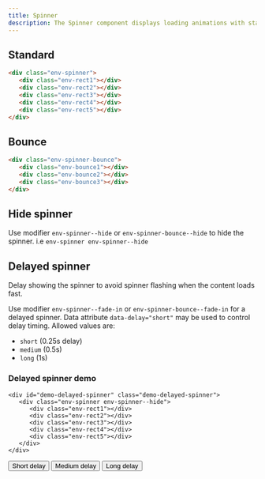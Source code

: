 ```yaml
---
title: Spinner
description: The Spinner component displays loading animations with standard or bounce styles and optional delays.
---
```


## Standard

```html
<div class="env-spinner">
   <div class="env-rect1"></div>
   <div class="env-rect2"></div>
   <div class="env-rect3"></div>
   <div class="env-rect4"></div>
   <div class="env-rect5"></div>
</div>
```

## Bounce

```html
<div class="env-spinner-bounce">
   <div class="env-bounce1"></div>
   <div class="env-bounce2"></div>
   <div class="env-bounce3"></div>
</div>
```

## Hide spinner

Use modifier `env-spinner--hide` or `env-spinner-bounce--hide` to hide the spinner. i.e `env-spinner env-spinner--hide`

## Delayed spinner

Delay showing the spinner to avoid spinner flashing when the content loads fast.

Use modifier `env-spinner--fade-in` or `env-spinner-bounce--fade-in` for a delayed spinner.
Data attribute `data-delay="short"` may be used to control delay timing. Allowed values are:

- `short` (0.25s delay)
- `medium` (0.5s)
- `long` (1s)

### Delayed spinner demo

```html-nocode
<div id="demo-delayed-spinner" class="demo-delayed-spinner">
   <div class="env-spinner env-spinner--hide">
      <div class="env-rect1"></div>
      <div class="env-rect2"></div>
      <div class="env-rect3"></div>
      <div class="env-rect4"></div>
      <div class="env-rect5"></div>
   </div>
</div>
```

<div class="env-m-top--x-small">
   <button class="env-button" id="toggle-spinner-1">Short delay</button>
   <button class="env-button" id="toggle-spinner-2">Medium delay</button>
   <button class="env-button" id="toggle-spinner-3">Long delay</button>
</div>
